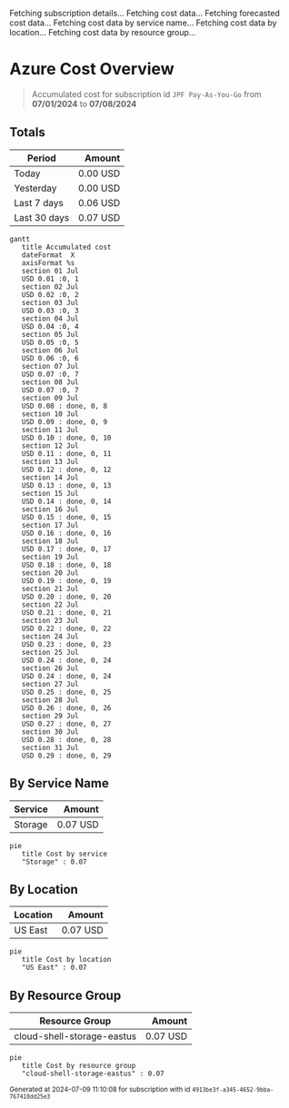 Fetching subscription details...
Fetching cost data...
Fetching forecasted cost data...
Fetching cost data by service name...
Fetching cost data by location...
Fetching cost data by resource group...
# Azure Cost Overview

> Accumulated cost for subscription id `JPF Pay-As-You-Go` from **07/01/2024** to **07/08/2024**

## Totals

|Period|Amount|
|---|---:|
|Today|0.00 USD|
|Yesterday|0.00 USD|
|Last 7 days|0.06 USD|
|Last 30 days|0.07 USD|

```mermaid
gantt
   title Accumulated cost
   dateFormat  X
   axisFormat %s
   section 01 Jul
   USD 0.01 :0, 1
   section 02 Jul
   USD 0.02 :0, 2
   section 03 Jul
   USD 0.03 :0, 3
   section 04 Jul
   USD 0.04 :0, 4
   section 05 Jul
   USD 0.05 :0, 5
   section 06 Jul
   USD 0.06 :0, 6
   section 07 Jul
   USD 0.07 :0, 7
   section 08 Jul
   USD 0.07 :0, 7
   section 09 Jul
   USD 0.08 : done, 0, 8
   section 10 Jul
   USD 0.09 : done, 0, 9
   section 11 Jul
   USD 0.10 : done, 0, 10
   section 12 Jul
   USD 0.11 : done, 0, 11
   section 13 Jul
   USD 0.12 : done, 0, 12
   section 14 Jul
   USD 0.13 : done, 0, 13
   section 15 Jul
   USD 0.14 : done, 0, 14
   section 16 Jul
   USD 0.15 : done, 0, 15
   section 17 Jul
   USD 0.16 : done, 0, 16
   section 18 Jul
   USD 0.17 : done, 0, 17
   section 19 Jul
   USD 0.18 : done, 0, 18
   section 20 Jul
   USD 0.19 : done, 0, 19
   section 21 Jul
   USD 0.20 : done, 0, 20
   section 22 Jul
   USD 0.21 : done, 0, 21
   section 23 Jul
   USD 0.22 : done, 0, 22
   section 24 Jul
   USD 0.23 : done, 0, 23
   section 25 Jul
   USD 0.24 : done, 0, 24
   section 26 Jul
   USD 0.24 : done, 0, 24
   section 27 Jul
   USD 0.25 : done, 0, 25
   section 28 Jul
   USD 0.26 : done, 0, 26
   section 29 Jul
   USD 0.27 : done, 0, 27
   section 30 Jul
   USD 0.28 : done, 0, 28
   section 31 Jul
   USD 0.29 : done, 0, 29
```

## By Service Name

|Service|Amount|
|---|---:|
|Storage|0.07 USD|

```mermaid
pie
   title Cost by service
   "Storage" : 0.07
```

## By Location

|Location|Amount|
|---|---:|
|US East|0.07 USD|

```mermaid
pie
   title Cost by location
   "US East" : 0.07
```

## By Resource Group

|Resource Group|Amount|
|---|---:|
|cloud-shell-storage-eastus|0.07 USD|

```mermaid
pie
   title Cost by resource group
   "cloud-shell-storage-eastus" : 0.07
```

<sup>Generated at 2024-07-09 11:10:08 for subscription with id `4913be3f-a345-4652-9bba-767418dd25e3`</sup>
